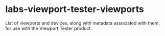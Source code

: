 # labs-viewport-tester-viewports
List of viewports and devices, along with metadata associated with them, for use with the Viewport Tester product.
